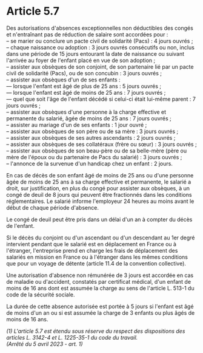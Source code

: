 # Article 5.7

Des autorisations d'absences exceptionnelles non déductibles des congés et n'entraînant pas de réduction de salaire sont accordées pour :  
 – se marier ou conclure un pacte civil de solidarité (Pacs) : 4 jours ouvrés ;  
 – chaque naissance ou adoption : 3 jours ouvrés consécutifs ou non, inclus dans une période de 15 jours entourant la date de naissance ou suivant l'arrivée au foyer de l'enfant placé en vue de son adoption ;  
 – assister aux obsèques de son conjoint, de son partenaire lié par un pacte civil de solidarité (Pacs), ou de son concubin : 3 jours ouvrés ;  
 – assister aux obsèques d'un de ses enfants :  
 –– lorsque l'enfant est âgé de plus de 25 ans : 5 jours ouvrés ;  
 –– lorsque l'enfant est âgé de moins de 25 ans : 7 jours ouvrés ;  
 –– quel que soit l'âge de l'enfant décédé si celui-ci était lui-même parent : 7 jours ouvrés ;  
 – assister aux obsèques d'une personne à la charge effective et permanente du salarié, âgée de moins de 25 ans : 7 jours ouvrés ;  
 – assister au mariage d'un de ses enfants : 1 jour ouvré ;  
 – assister aux obsèques de son père ou de sa mère : 3 jours ouvrés ;  
 – assister aux obsèques de ses autres ascendants : 2 jours ouvrés ;  
 – assister aux obsèques de ses collatéraux (frère ou sœur) : 3 jours ouvrés ;  
 – assister aux obsèques de son beau-père ou de sa belle-mère (père ou mère de l'époux ou du partenaire de Pacs du salarié) : 3 jours ouvrés ;  
 – l'annonce de la survenue d'un handicap chez un enfant : 2 jours.

En cas de décès de son enfant âgé de moins de 25 ans ou d'une personne âgée de moins de 25 ans à sa charge effective et permanente, le salarié a droit, sur justification, en plus du congé pour assister aux obsèques, à un congé de deuil de 8 jours qui peuvent être fractionnés dans les conditions réglementaires. Le salarié informe l'employeur 24 heures au moins avant le début de chaque période d'absence.

Le congé de deuil peut être pris dans un délai d'un an à compter du décès de l'enfant.

Si le décès du conjoint ou d'un ascendant ou d'un descendant au 1er degré intervient pendant que le salarié est en déplacement en France ou à l'étranger, l'entreprise prend en charge les frais de déplacement des salariés en mission en France ou à l'étranger dans les mêmes conditions que pour un voyage de détente (article 11.4 de la convention collective).

Une autorisation d'absence non rémunérée de 3 jours est accordée en cas de maladie ou d'accident, constatés par certificat médical, d'un enfant de moins de 16 ans dont est assumée la charge au sens de l'article L. 513-1 du code de la sécurité sociale.

La durée de cette absence autorisée est portée à 5 jours si l'enfant est âgé de moins d'un an ou si est assumée la charge de 3 enfants ou plus âgés de moins de 16 ans.

 *(1) L'article 5.7 est étendu sous réserve du respect des dispositions des articles L. 3142-4 et L. 1225-35-1 du code du travail.  
 (Arrêté du 5 avril 2023 - art. 1)*

